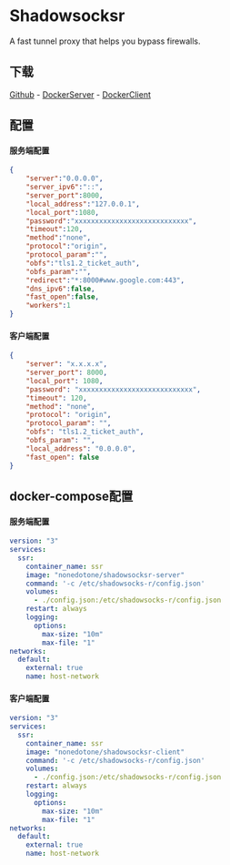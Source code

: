 # Shadowsocksr

A fast tunnel proxy that helps you bypass firewalls.

## 下载

[Github](https://github.com/nonedotone/shadowsocksr) - [DockerServer](https://hub.docker.com/r/nonedotone/shadowsocksr-server) - [DockerClient](https://hub.docker.com/r/nonedotone/shadowsocksr-client)

## 配置

#### 服务端配置
```json
{
    "server":"0.0.0.0",
    "server_ipv6":"::",
    "server_port":8000,
    "local_address":"127.0.0.1",
    "local_port":1080,
    "password":"xxxxxxxxxxxxxxxxxxxxxxxxxxxx",
    "timeout":120,
    "method":"none",
    "protocol":"origin",
    "protocol_param":"",
    "obfs":"tls1.2_ticket_auth",
    "obfs_param":"",
    "redirect":"*:8000#www.google.com:443",
    "dns_ipv6":false,
    "fast_open":false,
    "workers":1
}
```

#### 客户端配置
```json
{
    "server": "x.x.x.x",
    "server_port": 8000,
    "local_port": 1080,
    "password": "xxxxxxxxxxxxxxxxxxxxxxxxxxxx",
    "timeout": 120,
    "method": "none",
    "protocol": "origin",
    "protocol_param": "",
    "obfs": "tls1.2_ticket_auth",
    "obfs_param": "",
    "local_address": "0.0.0.0",
    "fast_open": false
}
```

## docker-compose配置

#### 服务端配置
```yaml
version: "3"
services:
  ssr:
    container_name: ssr
    image: "nonedotone/shadowsocksr-server"
    command: '-c /etc/shadowsocks-r/config.json'
    volumes:
      - ./config.json:/etc/shadowsocks-r/config.json
    restart: always
    logging:
      options:
        max-size: "10m"
        max-file: "1"
networks:
  default:
    external: true
    name: host-network
```

#### 客户端配置
```yaml
version: "3"
services:
  ssr:
    container_name: ssr
    image: "nonedotone/shadowsocksr-client"
    command: '-c /etc/shadowsocks-r/config.json'
    volumes:
      - ./config.json:/etc/shadowsocks-r/config.json
    restart: always
    logging:
      options:
        max-size: "10m"
        max-file: "1"
networks:
  default:
    external: true
    name: host-network
```